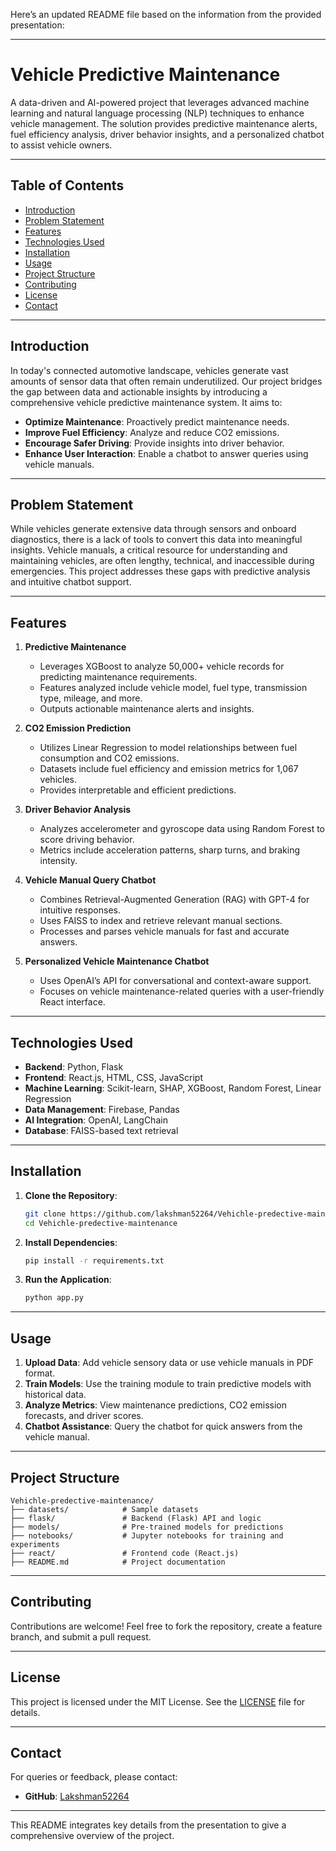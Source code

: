 Here’s an updated README file based on the information from the provided presentation:

---

# Vehicle Predictive Maintenance

A data-driven and AI-powered project that leverages advanced machine learning and natural language processing (NLP) techniques to enhance vehicle management. The solution provides predictive maintenance alerts, fuel efficiency analysis, driver behavior insights, and a personalized chatbot to assist vehicle owners.

---

## Table of Contents

- [Introduction](#introduction)
- [Problem Statement](#problem-statement)
- [Features](#features)
- [Technologies Used](#technologies-used)
- [Installation](#installation)
- [Usage](#usage)
- [Project Structure](#project-structure)
- [Contributing](#contributing)
- [License](#license)
- [Contact](#contact)

---

## Introduction

In today's connected automotive landscape, vehicles generate vast amounts of sensor data that often remain underutilized. Our project bridges the gap between data and actionable insights by introducing a comprehensive vehicle predictive maintenance system. It aims to:

- **Optimize Maintenance**: Proactively predict maintenance needs.
- **Improve Fuel Efficiency**: Analyze and reduce CO2 emissions.
- **Encourage Safer Driving**: Provide insights into driver behavior.
- **Enhance User Interaction**: Enable a chatbot to answer queries using vehicle manuals.

---

## Problem Statement

While vehicles generate extensive data through sensors and onboard diagnostics, there is a lack of tools to convert this data into meaningful insights. Vehicle manuals, a critical resource for understanding and maintaining vehicles, are often lengthy, technical, and inaccessible during emergencies. This project addresses these gaps with predictive analysis and intuitive chatbot support.

---

## Features

1. **Predictive Maintenance**
   - Leverages XGBoost to analyze 50,000+ vehicle records for predicting maintenance requirements.
   - Features analyzed include vehicle model, fuel type, transmission type, mileage, and more.
   - Outputs actionable maintenance alerts and insights.

2. **CO2 Emission Prediction**
   - Utilizes Linear Regression to model relationships between fuel consumption and CO2 emissions.
   - Datasets include fuel efficiency and emission metrics for 1,067 vehicles.
   - Provides interpretable and efficient predictions.

3. **Driver Behavior Analysis**
   - Analyzes accelerometer and gyroscope data using Random Forest to score driving behavior.
   - Metrics include acceleration patterns, sharp turns, and braking intensity.

4. **Vehicle Manual Query Chatbot**
   - Combines Retrieval-Augmented Generation (RAG) with GPT-4 for intuitive responses.
   - Uses FAISS to index and retrieve relevant manual sections.
   - Processes and parses vehicle manuals for fast and accurate answers.

5. **Personalized Vehicle Maintenance Chatbot**
   - Uses OpenAI’s API for conversational and context-aware support.
   - Focuses on vehicle maintenance-related queries with a user-friendly React interface.

---

## Technologies Used

- **Backend**: Python, Flask
- **Frontend**: React.js, HTML, CSS, JavaScript
- **Machine Learning**: Scikit-learn, SHAP, XGBoost, Random Forest, Linear Regression
- **Data Management**: Firebase, Pandas
- **AI Integration**: OpenAI, LangChain
- **Database**: FAISS-based text retrieval

---

## Installation

1. **Clone the Repository**:
   ```bash
   git clone https://github.com/lakshman52264/Vehichle-predective-maintenance.git
   cd Vehichle-predective-maintenance
   ```

2. **Install Dependencies**:
   ```bash
   pip install -r requirements.txt
   ```

3. **Run the Application**:
   ```bash
   python app.py
   ```

---

## Usage

1. **Upload Data**: Add vehicle sensory data or use vehicle manuals in PDF format.
2. **Train Models**: Use the training module to train predictive models with historical data.
3. **Analyze Metrics**: View maintenance predictions, CO2 emission forecasts, and driver scores.
4. **Chatbot Assistance**: Query the chatbot for quick answers from the vehicle manual.
---

## Project Structure

```
Vehichle-predective-maintenance/
├── datasets/            # Sample datasets
├── flask/               # Backend (Flask) API and logic
├── models/              # Pre-trained models for predictions
├── notebooks/           # Jupyter notebooks for training and experiments
├── react/               # Frontend code (React.js)
├── README.md            # Project documentation
```

---

## Contributing

Contributions are welcome! Feel free to fork the repository, create a feature branch, and submit a pull request.

---

## License

This project is licensed under the MIT License. See the [LICENSE](LICENSE) file for details.

---

## Contact

For queries or feedback, please contact:
- **GitHub**: [Lakshman52264](https://github.com/lakshman52264)

--- 

This README integrates key details from the presentation to give a comprehensive overview of the project.
